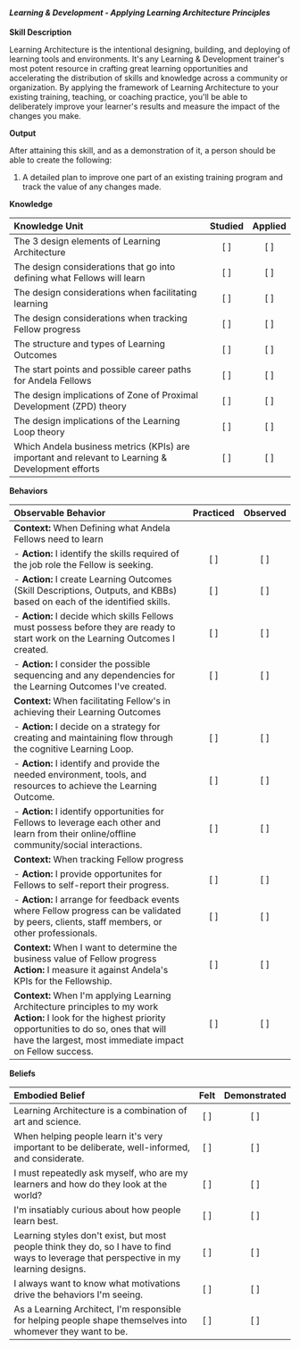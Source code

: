 #### _Learning & Development - Applying Learning Architecture Principles_

**Skill Description**

Learning Architecture is the intentional designing, building, and deploying of learning tools and environments. It's any Learning & Development trainer's most potent resource in crafting great learning opportunities and accelerating the distribution of skills and knowledge across a community or organization. By applying the framework of Learning Architecture to your existing training, teaching, or coaching practice, you'll be able to deliberately improve your learner's results and measure the impact of the changes you make.

**Output**

After attaining this skill, and as a demonstration of it, a person should be able to create the following:

1. A detailed plan to improve one part of an existing training program and track the value of any changes made.

**Knowledge**


| Knowledge Unit   |      Studied      | Applied |
|:-------------|:------------------:|:--------:|
| The 3 design elements of Learning Architecture | [ ] | [ ]  |
| The design considerations that go into defining what Fellows will learn | [ ] | [ ]  |
| The design considerations when facilitating learning | [ ] | [ ]  |
| The design considerations when tracking Fellow progress | [ ] | [ ]  |
| The structure and types of Learning Outcomes | [ ] | [ ]  |
| The start points and possible career paths for Andela Fellows     | [ ] | [ ]  |
| The design implications of Zone of Proximal Development (ZPD) theory     | [ ] | [ ]  |
| The design implications of the Learning Loop theory       | [ ] | [ ]  |
| Which Andela business metrics (KPIs) are important and relevant to Learning & Development efforts  | [ ] | [ ]  |




**Behaviors**

| Observable Behavior   |      Practiced      | Observed |
|:-------------|:------------------:|:--------:|
| **Context:** When Defining what Andela Fellows need to learn  |  |  |
| - **Action:** I identify the skills required of the job role the Fellow is seeking. |   [ ]   |   [ ]  |
| - **Action:** I create Learning Outcomes (Skill Descriptions, Outputs, and KBBs) based on each of the identified skills. | [ ] |    [ ] |
| - **Action:** I decide which skills Fellows must possess before they are ready to start work on the Learning Outcomes I created. | [ ] |    [ ] |
| - **Action:** I consider the possible sequencing and any dependencies for the Learning Outcomes I've created. | [ ] |    [ ] |
| **Context:** When facilitating Fellow's in achieving their Learning Outcomes |  |     |
| - **Action:** I decide on a strategy for creating and maintaining flow through the cognitive Learning Loop.  | [ ] |    [ ] |
| - **Action:** I identify and provide the needed environment, tools, and resources to achieve the Learning Outcome. | [ ] |    [ ] |
| - **Action:** I identify opportunities for Fellows to leverage each other and learn from their online/offline community/social interactions. | [ ] |    [ ] |
| **Context:** When tracking Fellow progress  |  |    |
| - **Action:** I provide opportunites for Fellows to self-report their progress. | [ ] |    [ ] |
| - **Action:** I arrange for feedback events where Fellow progress can be validated by peers, clients, staff members, or other professionals.  | [ ] |    [ ] |
| **Context:** When I want to determine the business value of Fellow progress  **Action:** I measure it against Andela's KPIs for the Fellowship.  | [ ] |    [ ] |
| **Context:** When I'm applying Learning Architecture principles to my work  **Action:** I look for the highest priority opportunities to do so, ones that will have the largest, most immediate impact on Fellow success.  | [ ] |    [ ] |


**Beliefs**


| Embodied Belief   |      Felt      | Demonstrated |
|:-------------|:------------------:|:--------:|
| Learning Architecture is a combination of art and science. | [ ] | [ ]  |
| When helping people learn it's very important to be deliberate, well-informed, and considerate.  | [ ] | [ ]  |
| I must repeatedly ask myself, who are my learners and how do they look at the world?  | [ ] | [ ]  |
| I'm insatiably curious about how people learn best. | [ ] | [ ]  |
| Learning styles don't exist, but most people think they do, so I have to find ways to leverage that perspective in my learning designs. | [ ] | [ ]  |
| I always want to know what motivations drive the behaviors I'm seeing. | [ ] | [ ]  |
| As a Learning Architect, I'm responsible for helping people shape themselves into whomever they want to be. | [ ] | [ ]  |




